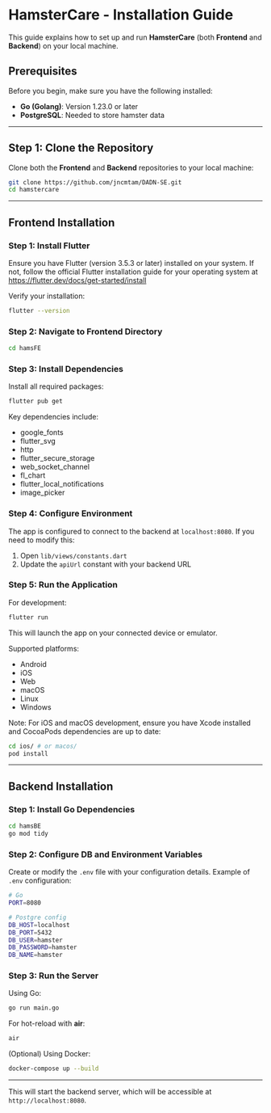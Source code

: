# HamsterCare - Installation Guide

This guide explains how to set up and run **HamsterCare** (both **Frontend** and **Backend**) on your local machine.

## Prerequisites
Before you begin, make sure you have the following installed:

- **Go (Golang)**: Version 1.23.0 or later
- **PostgreSQL**: Needed to store hamster data

---

## Step 1: Clone the Repository

Clone both the **Frontend** and **Backend** repositories to your local machine:

```bash
git clone https://github.com/jncmtam/DADN-SE.git
cd hamstercare
```

---

## Frontend Installation

### Step 1: Install Flutter

Ensure you have Flutter (version 3.5.3 or later) installed on your system. If not, follow the official Flutter installation guide for your operating system at https://flutter.dev/docs/get-started/install

Verify your installation:
```bash
flutter --version
```

### Step 2: Navigate to Frontend Directory

```bash
cd hamsFE
```

### Step 3: Install Dependencies

Install all required packages:
```bash
flutter pub get
```

Key dependencies include:
- google_fonts
- flutter_svg
- http
- flutter_secure_storage
- web_socket_channel
- fl_chart
- flutter_local_notifications
- image_picker

### Step 4: Configure Environment

The app is configured to connect to the backend at `localhost:8080`. If you need to modify this:
1. Open `lib/views/constants.dart`
2. Update the `apiUrl` constant with your backend URL

### Step 5: Run the Application

For development:
```bash
flutter run
```

This will launch the app on your connected device or emulator.

Supported platforms:
- Android
- iOS
- Web
- macOS
- Linux
- Windows

Note: For iOS and macOS development, ensure you have Xcode installed and CocoaPods dependencies are up to date:
```bash
cd ios/ # or macos/
pod install
```

---

## Backend Installation

### Step 1: Install Go Dependencies

```bash
cd hamsBE
go mod tidy
```

### Step 2: Configure DB and Environment Variables

Create or modify the `.env` file with your configuration details. Example of `.env` configuration:

```bash
# Go
PORT=8080

# Postgre config
DB_HOST=localhost
DB_PORT=5432
DB_USER=hamster
DB_PASSWORD=hamster
DB_NAME=hamster

```

### Step 3: Run the Server

Using Go:

```bash
go run main.go
```

For hot-reload with **air**:

```bash
air
```

(Optional) Using Docker:

```bash
docker-compose up --build
```

---

This will start the backend server, which will be accessible at `http://localhost:8080`.

